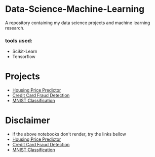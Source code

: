 # Data-Science-Machine-Learning

A repository containing my data science projects and machine learning research.

### tools used: 
* Scikit-Learn
* Tensorflow

# Projects
* [Housing Price Predictor](https://github.com/spregler/Data-Science-Machine-Learning/tree/master/housing_prediction)
* [Credit Card Fraud Detection](https://github.com/spregler/Data-Science-Machine-Learning/tree/master/Credit%20Card%20Fraud)
* [MNIST Classification](https://github.com/spregler/Data-Science-Machine-Learning/blob/master/MNIST%20Classification/MNIST.ipynb)

# Disclaimer
* if the above notebooks don't render, try the links bellow
* [Housing Price Predictor](https://github.com/spregler/Data-Science-Machine-Learning/tree/master/housing_prediction)
* [Credit Card Fraud Detection](https://github.com/spregler/Data-Science-Machine-Learning/tree/master/Credit%20Card%20Fraud)
* [MNIST Classification](https://nbviewer.jupyter.org/github/spregler/Data-Science-Machine-Learning/blob/master/MNIST%20Classification/MNIST.ipynb)
